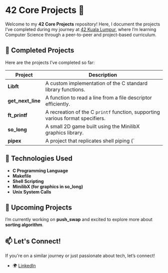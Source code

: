 # 42 Core Projects 🚀  

Welcome to my **42 Core Projects** repository! Here, I document the projects I’ve completed during my journey at [42 Kuala Lumpur](https://www.42kl.edu.my), where I’m learning Computer Science through a peer-to-peer and project-based curriculum.  

## 📌 Completed Projects  
Here are the projects I’ve completed so far:  

| Project           | Description |
|-------------------|------------|
| **Libft**         | A custom implementation of the C standard library functions. |
| **get_next_line** | A function to read a line from a file descriptor efficiently. |
| **ft_printf**     | A recreation of the C `printf` function, supporting various format specifiers. |
| **so_long**       | A small 2D game built using the MinilibX graphics library. |
| **pipex**         | A project that replicates shell piping (`|`) behavior in C. |

## 🔧 Technologies Used  
- **C Programming Language**  
- **Makefile**  
- **Shell Scripting**  
- **MinilibX (for graphics in so_long)**  
- **Unix System Calls**  

## 🚀 Upcoming Projects  
I’m currently working on **push_swap** and excited to explore more about **sorting algorithm**.  

## 📫 Let's Connect!  
If you're on a similar journey or just passionate about tech, let’s connect!  
- 🌍 [LinkedIn](www.linkedin.com/in/muzzammilsopi)  
